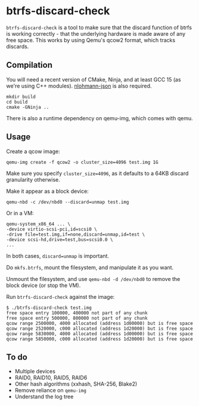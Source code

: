 btrfs-discard-check
===================

`btrfs-discard-check` is a tool to make sure that the discard function of btrfs
is working correctly - that the underlying hardware is made aware of any free
space. This works by using Qemu's qcow2 format, which tracks discards.

Compilation
-----------

You will need a recent version of CMake, Ninja, and at least GCC 15 (as we're
using C++ modules). [nlohmann-json](https://github.com/nlohmann/json) is also
required.

```
mkdir build
cd build
cmake -GNinja ..
```

There is also a runtime dependency on qemu-img, which comes with qemu.

Usage
-----

Create a qcow image:

`qemu-img create -f qcow2 -o cluster_size=4096 test.img 1G`

Make sure you specify `cluster_size=4096`, as it defaults to a 64KB discard
granularity otherwise.

Make it appear as a block device:

`qemu-nbd -c /dev/nbd0 --discard=unmap test.img`

Or in a VM:

```
qemu-system_x86_64 ... \
-device virtio-scsi-pci,id=scsi0 \
-drive file=test.img,if=none,discard=unmap,id=test \
-device scsi-hd,drive=test,bus=scsi0.0 \
...

```

In both cases, `discard=unmap` is important.

Do `mkfs.btrfs`, mount the filesystem, and manipulate it as you want.

Unmount the filesystem, and use `qemu-nbd -d /dev/nbd0` to remove the block
device (or stop the VM).

Run `btrfs-discard-check` against the image:

```
$ ./btrfs-discard-check test.img
free space entry 100000, 400000 not part of any chunk
free space entry 500000, 800000 not part of any chunk
qcow range 2500000, 4000 allocated (address 1d00000) but is free space
qcow range 2520000, c000 allocated (address 1d20000) but is free space
qcow range 5830000, 4000 allocated (address 1d00000) but is free space
qcow range 5850000, c000 allocated (address 1d20000) but is free space
```

To do
-----

* Multiple devices
* RAID0, RAID10, RAID5, RAID6
* Other hash algorithms (xxhash, SHA-256, Blake2)
* Remove reliance on `qemu-img`
* Understand the log tree
